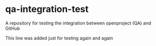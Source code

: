# qa-integration-test
A repository for testing the integration between openproject (QA) and GitHub

This line was added just for testing again and again
